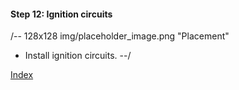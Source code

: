 
#### Step 12: Ignition circuits
/-- 128x128 img/placeholder_image.png "Placement"
 - Install ignition circuits.
--/

[Index](#index)
